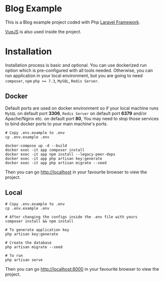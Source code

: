 # Blog Example

This is a Blog example project coded with Php [Laravel Framework](https://laravel.com/).

[VueJS](https://vuejs.org) is also used inside the project.  

# Installation

Installation process is basic and optional. 
You can use dockerized run option which is pre-configured with all tools needed.
Otherwise, you can run application in your local environment, but you are going to need 
`composer`, `npm` `php >= 7.3`, `MySQL`, `Redis Server`.

## Docker 

Default ports are used on docker environment so if your local machine runs 
`MySQL` on default port **3306**, `Redis Server` on default port **6379** and/or Apache/Nginx etc. on default port **80**,
You may need to stop those services to bind docker ports to your main machine's ports.


```shell
# Copy .env.example to .env
cp .env.example .env

docker-compose up -d --build
docker exec -it app composer install
docker exec -it app npm install --legacy-peer-deps
docker exec -it app php artisan key:generate
docker exec -it app php artisan migrate --seed
```

Then you can go
[http://localhost](http://localhost) in your favourite browser to view the project.

## Local

```shell
# Copy .env.example to .env
cp .env.example .env

# After changing the configs inside the .env file with yours
composer install && npm install

# To generate application key
php artisan key:generate

# Create the database
php artisan migrate --seed

# To run
php artisan serve
```

Then you can go
[http://localhost:8000](http://localhost:8000) in your favourite browser to view the project.

